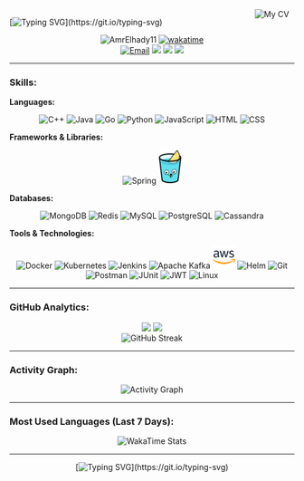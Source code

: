 <a href="https://drive.google.com/file/d/1RvwIU3KdjM63_bJUh9k9kUiWQTLfzVNP/view?usp=sharing" target="_blank">
  <img align="right" src="https://drive.google.com/uc?export=view&id=1-WgeTjO2S2YIvzAfpT_os4Knk6oWZyCn" alt="My CV" width="70">
</a>



[![Typing SVG](https://readme-typing-svg.demolab.com?font=Fira+Code&pause=1000&color=22BB33&width=750&lines=Hi%2C+I+am+Amr+Mahmoud+Elhady;💼+I’m+a+Backend+Developer+interested+in+Spring+%26+Microservices;🌐+Check+my+projects+on+GitHub;📫+Reach+me+on+amr.mahmoud.hady@gmail.com;🚀+Keep+learning+and+building!)](https://git.io/typing-svg)

<p align="center">
   <img src="https://komarev.com/ghpvc/?username=AmrElhady11&label=Profile%20views&color=0e75b6&style=flat" alt="AmrElhady11" />
 
 <a href="https://wakatime.com/@1904ebd8-d22d-4b1b-902a-864ce9024d0e">
  <img src="https://wakatime.com/badge/user/1904ebd8-d22d-4b1b-902a-864ce9024d0e.svg?style=flat" alt="wakatime">
</a>
<br>
   <a href="mailto:amr.mahmoud.hady@gmail.com"><img alt="Email" src="https://img.shields.io/badge/amr.mahmoud.hady@gmail.com-D14836?style=flat-square&logo=gmail&logoColor=white"></a>
   <a href="https://www.linkedin.com/in/amr-mahmoud-elhady"><img src="https://img.shields.io/badge/linkedin-%230177B5?style=flat&logo=linkedin&logoColor=white"/></a>
   <a href="https://t.me/AmrMelhady"><img src="https://img.shields.io/badge/telegram-black?style=flat&logo=telegram&logoColor=white"/></a>
   <a href="https://www.facebook.com/amr.elhady.11"><img src="https://img.shields.io/badge/facebook-blue?style=flat&logo=facebook&logoColor=white"/></a>
</p>

---
<!--
###  Currently Reading:
- [Spring in Action](https://www.manning.com/books/spring-in-action-fifth-edition)
- [Java In Use](https://www.javainuse.com/)

---

###  Interests:
- Microservices Architecture
- Apache Kafka
- System Design
-
---
-->
###  Skills:

**Languages:**
<p align="center">
  <img src="https://cdn.jsdelivr.net/gh/devicons/devicon/icons/cplusplus/cplusplus-original.svg" height="40" width="40" alt="C++" title="C++"/>
  <img src="https://cdn.jsdelivr.net/gh/devicons/devicon/icons/java/java-original.svg" height="40" width="40" alt="Java" title="Java"/>
  <img src="https://cdn.jsdelivr.net/gh/devicons/devicon/icons/go/go-original.svg" height="40" width="40" alt="Go" title="Go"/>
  <img src="https://cdn.jsdelivr.net/gh/devicons/devicon/icons/python/python-original.svg" height="50" alt="Python" title="Python"/>
  <img src="https://cdn.jsdelivr.net/gh/devicons/devicon/icons/javascript/javascript-original.svg" height="40" width="40" alt="JavaScript" title="JavaScript"/>
  <img src="https://cdn.jsdelivr.net/gh/devicons/devicon/icons/html5/html5-original.svg" height="40" width="40" alt="HTML" title="HTML"/>
  <img src="https://cdn.jsdelivr.net/gh/devicons/devicon/icons/css3/css3-original.svg" height="40" width="40" alt="CSS" title="CSS"/>
</p>

**Frameworks & Libraries:**
<p align="center">
  <img src="https://cdn.jsdelivr.net/gh/devicons/devicon/icons/spring/spring-original.svg" height="40" width="40" alt="Spring" title="Spring"/>
 <img 
  src="https://raw.githubusercontent.com/gin-gonic/logo/master/color.png" height="60" width="40" alt="Gin" title="Gin Framework"/>





**Databases:**
<p align="center">
  <img src="https://cdn.jsdelivr.net/gh/devicons/devicon/icons/mongodb/mongodb-original.svg" height="50" alt="MongoDB" title="MongoDB"/>
  <img src="https://cdn.jsdelivr.net/gh/devicons/devicon/icons/redis/redis-original.svg" height="50" alt="Redis" title="Redis"/>
  <img src="https://cdn.jsdelivr.net/gh/devicons/devicon/icons/mysql/mysql-original.svg" height="50" alt="MySQL" title="MySQL"/>
  <img src="https://cdn.jsdelivr.net/gh/devicons/devicon/icons/postgresql/postgresql-original.svg" height="50" alt="PostgreSQL" title="PostgreSQL"/>
  <img src="https://cdn.worldvectorlogo.com/logos/cassandra.svg" height="50" alt="Cassandra" title="Cassandra"/>
</p>

**Tools & Technologies:**
<p align="center">
  <img src="https://cdn.jsdelivr.net/gh/devicons/devicon/icons/docker/docker-original.svg" height="40" width="40" alt="Docker" title="Docker"/>
  <img src="https://cdn.jsdelivr.net/gh/devicons/devicon/icons/kubernetes/kubernetes-plain.svg" height="40" width="40" alt="Kubernetes" title="Kubernetes"/>
  <img src="https://cdn.jsdelivr.net/gh/devicons/devicon/icons/jenkins/jenkins-original.svg" height="40" width="40" alt="Jenkins" title="Jenkins"/>
  <img src="https://cdn.jsdelivr.net/gh/devicons/devicon/icons/apache/apache-original.svg" height="40" width="40" alt="Apache Kafka" title="Apache Kafka"/>
  <img src="https://raw.githubusercontent.com/devicons/devicon/master/icons/amazonwebservices/amazonwebservices-original-wordmark.svg" height="40" width="40" alt="AWS" title="AWS"/>
  <img src="https://helm.sh/img/helm.svg" height="40" width="40" alt="Helm" title="Helm"/>
  <img src="https://cdn.jsdelivr.net/gh/devicons/devicon/icons/git/git-original.svg" height="40" width="40" alt="Git" title="Git"/>
  <img src="https://www.svgrepo.com/show/354202/postman-icon.svg" height="40" width="40" alt="Postman" title="Postman"/>
  <img src="https://upload.wikimedia.org/wikipedia/commons/5/59/JUnit_5_Banner.png" height="40" alt="JUnit" title="JUnit 5"/>
  <img src="https://jwt.io/img/pic_logo.svg" height="40" alt="JWT" title="JWT"/>
  <img src="https://cdn.jsdelivr.net/gh/devicons/devicon/icons/linux/linux-original.svg" height="50" alt="Linux" title="Linux"/>
</p>


---

###  GitHub Analytics:

<div align="center">
  <img height="180em" src="https://github-readme-stats.vercel.app/api?username=AmrElhady11&show_icons=true&theme=tokyonight&include_all_commits=true&count_private=true&hide_border=true"/>
  <img height="180em" src="https://github-readme-stats.vercel.app/api/top-langs/?username=AmrElhady11&layout=compact&langs_count=8&theme=tokyonight&hide_border=true"/>
</div>

<div align="center">
  <img src="https://github-readme-streak-stats.herokuapp.com/?user=AmrElhady11&theme=tokyonight&hide_border=true" alt="GitHub Streak"/>
</div>

---

###  Activity Graph:
<div align="center">
  <img src="https://github-readme-activity-graph.vercel.app/graph?username=AmrElhady11&theme=tokyo-night&hide_border=true&area=true" alt="Activity Graph"/>
</div>

---

###  Most Used Languages (Last 7 Days):
<div align="center">
  <img src="https://github-readme-stats.vercel.app/api/wakatime?username=amrElhady&theme=tokyonight&hide_border=true&layout=compact" alt="WakaTime Stats"/>
</div>

---
<!--
<div align="center">
  <img src="https://quotes-github-readme.vercel.app/api?type=horizontal&theme=tokyonight" alt="Random Dev Quote"/>
</div>

---
-->

<div align="center">
  
  [![Typing SVG](https://readme-typing-svg.demolab.com?font=Fira+Code&pause=1000&color=22BB33&width=750&lines=Thanks+for+visiting+my+Profile;+Feel+free+to+reach+out+to+me;+Keep+moving+forward!)](https://git.io/typing-svg)
 
  
</div>

